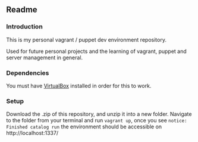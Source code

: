 ## Readme

### Introduction

This is my personal vagrant / puppet dev environment repository. 

Used for future personal projects and the learning of vagrant, puppet and server management in general.

### Dependencies

You must have [VirtualBox](https://www.virtualbox.org/) installed in order for this to work.

### Setup

Download the .zip of this repository, and unzip it into a new folder.
Navigate to the folder from your terminal and run `vagrant up`, once you see `notice: Finished catalog run` the environment should be accessible on http://localhost:1337/